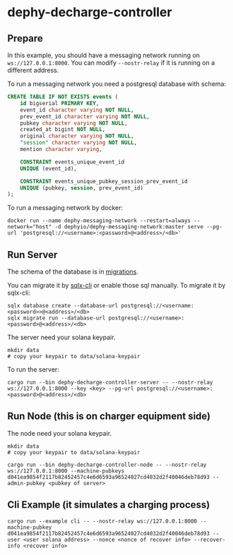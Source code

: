 # dephy-decharge-controller

## Prepare

In this example, you should have a messaging network running on `ws://127.0.0.1:8000`.
You can modify `--nostr-relay` if it is running on a different address.

To run a messaging network you need a postgresql database with schema:

```sql
CREATE TABLE IF NOT EXISTS events (
    id bigserial PRIMARY KEY,
    event_id character varying NOT NULL,
    prev_event_id character varying NOT NULL,
    pubkey character varying NOT NULL,
    created_at bigint NOT NULL,
    original character varying NOT NULL,
    "session" character varying NOT NULL,
    mention character varying,

    CONSTRAINT events_unique_event_id
    UNIQUE (event_id),

    CONSTRAINT events_unique_pubkey_session_prev_event_id
    UNIQUE (pubkey, session, prev_event_id)
);
```

To run a messaging network by docker:

```shell
docker run --name dephy-messaging-network --restart=always --network="host" -d dephyio/dephy-messaging-network:master serve --pg-url 'postgresql://<username>:<password>@<address>/<db>'
```

## Run Server

The schema of the database is in [migrations](./migrations/).

You can migrate it by [sqlx-cli](https://crates.io/crates/sqlx-cli) or enable those sql manually. To migrate it by sqlx-cli:

```shell
sqlx database create --database-url postgresql://<username:<password>>@<address>/<db>
sqlx migrate run --database-url postgresql://<username>:<password>@<address>/<db>
```

The server need your solana keypair.

```shell
mkdir data
# copy your keypair to data/solana-keypair
```

To run the server:

```shell
cargo run --bin dephy-decharge-controller-server -- --nostr-relay ws://127.0.0.1:8000 --key <key> --pg-url postgresql://<username>:<password>@<address>/<db>
```

## Run Node (this is on charger equipment side)

The node need your solana keypair.

```shell
mkdir data
# copy your keypair to data/solana-keypair
```

```shell
cargo run --bin dephy-decharge-controller-node -- --nostr-relay ws://127.0.0.1:8000 --machine-pubkeys d041ea9854f2117b82452457c4e6d6593a96524027cd4032d2f40046deb78d93 --admin-pubkey <pubkey of server>
```

## Cli Example (it simulates a charging process)

```shell
cargo run --example cli -- --nostr-relay ws://127.0.0.1:8000 --machine-pubkey d041ea9854f2117b82452457c4e6d6593a96524027cd4032d2f40046deb78d93 --user <user solana address> --nonce <nonce of recover info> --recover-info <recover info>
```
